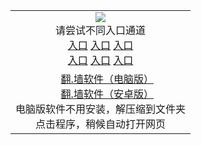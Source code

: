 <table>
  <tr>
    <td align=center>
      <img src="https://cloud.githubusercontent.com/assets/11880933/13434984/f430fae2-e012-11e5-814f-c2df1e82b247.jpg" /><br/>
      请尝试不同入口通道<br/>
      <a href="https://rawgit.com/onorm/up/master/oGate.htm?from=oGate">入口</a>
      <a href="https://s3.eu-west-2.amazonaws.com/ogatel/oGate.htm?from=oGate">入口</a>
      <a href="https://s3.eu-central-1.amazonaws.com/ogatef/oGate.htm?from=oGate">入口</a><br/>
      <a href="https://s3-ap-southeast-2.amazonaws.com/ogatey/oGate.htm?from=oGate">入口</a>
      <a href="https://s3.ap-northeast-2.amazonaws.com/ogates/oGate.htm?from=oGate">入口</a>
      <a href="https://s3.ap-south-1.amazonaws.com/ogatem/oGate.htm?from=oGate">入口</a><br/>
    </td>
  </tr>
  <tr>
    <td align=center>
      <a href="https://git.io/fgp">翻.墙软件（电脑版）</a><br/>
      <a href="https://git.io/fgma">翻.墙软件（安卓版）</a><br/>
      电脑版软件不用安装，解压缩到文件夹<br/>
      点击程序，稍候自动打开网页<br/>
    </td>
  </tr>
</table>
